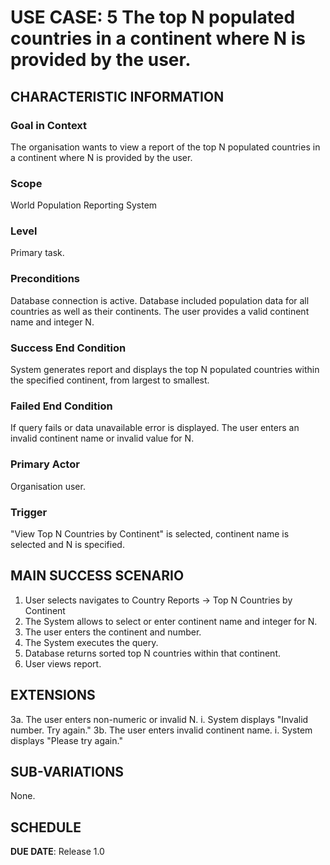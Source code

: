 # USE CASE: 5 The top N populated countries in a continent where N is provided by the user.

## CHARACTERISTIC INFORMATION

### Goal in Context

The organisation wants to view a report of the top N populated countries in a continent where N is provided by the user.

### Scope

World Population Reporting System

### Level

Primary task.

### Preconditions

Database connection is active.
Database included population data for all countries as well as their continents.
The user provides a valid continent name and integer N.

### Success End Condition

System generates report and displays the top N populated countries within the specified continent, from largest to smallest.

### Failed End Condition

If query fails or data unavailable error is displayed.
The user enters an invalid continent name or invalid value for N.

### Primary Actor

Organisation user.

### Trigger

"View Top N Countries by Continent" is selected, continent name is selected and N is specified.

## MAIN SUCCESS SCENARIO

1. User selects navigates to Country Reports -> Top N Countries by Continent
2. The System allows to select or enter continent name and integer for N.
3. The user enters the continent and number.
4. The System executes the query.
5. Database returns sorted top N countries within that continent.
6. User views report.

## EXTENSIONS

3a. The user enters non-numeric or invalid N.
   i. System displays "Invalid number. Try again."
3b. The user enters invalid continent name.
   i. System displays "Please try again."

## SUB-VARIATIONS

None.

## SCHEDULE

**DUE DATE**: Release 1.0
